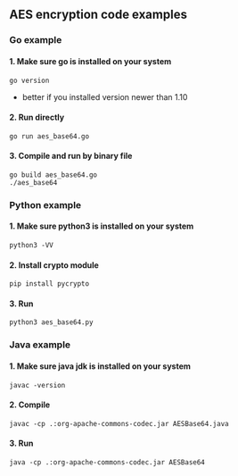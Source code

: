 ## AES encryption code examples

### Go example

#### 1. Make sure go is installed on your system

```shell
go version
```

* better if you installed version newer than 1.10

#### 2. Run directly

```shell
go run aes_base64.go
```

#### 3. Compile and run by binary file

```shell
go build aes_base64.go
./aes_base64
```

### Python example

#### 1. Make sure python3 is installed on your system

```shell
python3 -VV
```

#### 2. Install crypto module

```shell
pip install pycrypto
```

#### 3. Run

```shell
python3 aes_base64.py
```

### Java example

#### 1. Make sure java jdk is installed on your system

```shell
javac -version
```

#### 2. Compile

```shell
javac -cp .:org-apache-commons-codec.jar AESBase64.java
```

#### 3. Run

```shell
java -cp .:org-apache-commons-codec.jar AESBase64
```
